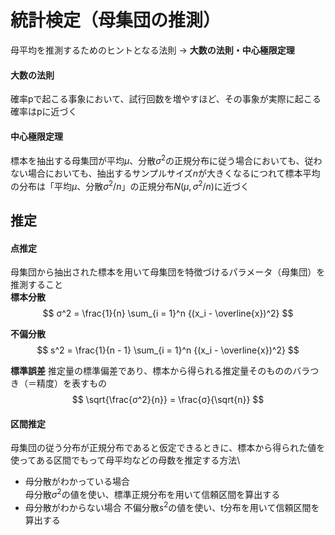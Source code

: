 # 統計検定（母集団の推測）
母平均を推測するためのヒントとなる法則 → **大数の法則・中心極限定理**
#### **大数の法則**
確率pで起こる事象において、試行回数を増やすほど、その事象が実際に起こる確率はpに近づく

#### **中心極限定理**
標本を抽出する母集団が平均$μ$、分散$σ^2$の正規分布に従う場合においても、従わない場合においても、抽出するサンプルサイズ$n$が大きくなるにつれて標本平均の分布は「平均$μ$、分散$σ^2/n$」の正規分布$N(μ,σ^2/n)$に近づく

## **推定**
#### **点推定**
母集団から抽出された標本を用いて母集団を特徴づけるパラメータ（母集団）を推測すること\
**標本分散**
$$
σ^2 = \frac{1}{n} \sum_{i = 1}^n {(x_i - \overline{x})^2}
$$

**不偏分散**
$$
s^2 = \frac{1}{n - 1} \sum_{i = 1}^n {(x_i - \overline{x})^2}
$$

**標準誤差**
推定量の標準偏差であり、標本から得られる推定量そのもののバラつき（＝精度）を表すもの
$$
\sqrt{\frac{σ^2}{n}} = \frac{σ}{\sqrt{n}}
$$

#### **区間推定**
母集団の従う分布が正規分布であると仮定できるときに、標本から得られた値を使ってある区間でもって母平均などの母数を推定する方法\
- 母分散がわかっている場合\
  母分散$σ^2$の値を使い、標準正規分布を用いて信頼区間を算出する
- 母分散がわからない場合
  不偏分散$s^2$の値を使い、t分布を用いて信頼区間を算出する
